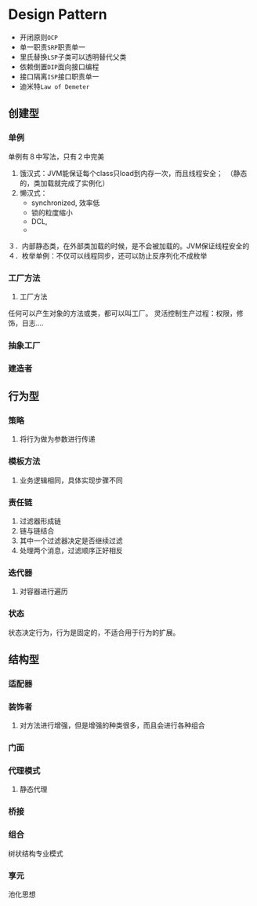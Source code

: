 # Design Pattern

- 开闭原则`OCP`
- 单一职责`SRP`职责单一
- 里氏替换`LSP`子类可以透明替代父类
- 依赖倒置`DIP`面向接口编程
- 接口隔离`ISP`接口职责单一
- 迪米特`Law of Demeter`



## 创建型

### 单例
单例有８中写法，只有２中完美
    
    
1. 饿汉式：JVM能保证每个class只load到内存一次，而且线程安全；　（静态的，类加载就完成了实例化）
2. 懒汉式：
    - synchronized, 效率低
    - 锁的粒度缩小
    - DCL, 
    - 
３．内部静态类，在外部类加载的时候，是不会被加载的。JVM保证线程安全的
４．枚举单例：不仅可以线程同步，还可以防止反序列化不成枚举

### 工厂方法
1. 工厂方法


任何可以产生对象的方法或类，都可以叫工厂。
灵活控制生产过程：权限，修饰，日志....

### 抽象工厂

### 建造者


## 行为型

### 策略
1. 将行为做为参数进行传递

### 模板方法
1. 业务逻辑相同，具体实现步骤不同

### 责任链
1. 过滤器形成链
2. 链与链结合
3. 其中一个过滤器决定是否继续过滤
4. 处理两个消息，过滤顺序正好相反    

### 迭代器
1. 对容器进行遍历

### 状态
状态决定行为，行为是固定的，不适合用于行为的扩展。


## 结构型

### 适配器

### 装饰者
1. 对方法进行增强，但是增强的种类很多，而且会进行各种组合

### 门面


### 代理模式
1. 静态代理

### 桥接

### 组合
树状结构专业模式

### 享元
池化思想